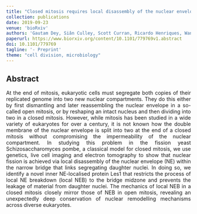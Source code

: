 ```yaml
---
title: "Closed mitosis requires local disassembly of the nuclear envelope"
collection: publications
date: 2019-09-23
venue: 'bioRxiv'
authors: 'Gautam Dey, Siân Culley, Scott Curran, Ricardo Henriques, Wanda Kukulski, Buzz Baum'
paperurl: https://www.biorxiv.org/content/10.1101/779769v1.abstract
doi: 10.1101/779769
tagline: '- Preprint'
theme: "cell division, microbiology"
---
```


<h2> Abstract </h2>
<p align= "justify">
At the end of mitosis, eukaryotic cells must segregate both copies of their replicated genome into two new nuclear compartments. They do this either by first dismantling and later reassembling the nuclear envelope in a so-called open mitosis, or by reshaping an intact nucleus and then dividing into two in a closed mitosis. However, while mitosis has been studied in a wide variety of eukaryotes for over a century, it is not known how the double membrane of the nuclear envelope is split into two at the end of a closed mitosis without compromising the impermeability of the nuclear compartment. In studying this problem in the fission yeast Schizosaccharomyces pombe, a classical model for closed mitosis, we use genetics, live cell imaging and electron tomography to show that nuclear fission is achieved via local disassembly of the nuclear envelope (NE) within the narrow bridge that links segregating daughter nuclei. In doing so, we identify a novel inner NE-localised protein Les1 that restricts the process of local NE breakdown (local NEB) to the bridge midzone and prevents the leakage of material from daughter nuclei. The mechanics of local NEB in a closed mitosis closely mirror those of NEB in open mitosis, revealing an unexpectedly deep conservation of nuclear remodelling mechanisms across diverse eukaryotes.
